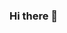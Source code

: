 ### Hi there 👋

<!--
**0101mirabror/0101mirabror** is a ✨ _special_ ✨ repository because its `README.md` (this file) appears on your GitHub profile.

Here are some ideas to get you started:

- 🔭 I’m currently working on social media project
- 🌱 I’m currently learning Golang and it's frameworks
- 👯 I’m looking to collaborate on ...
- 🤔 I’m looking for help with ...
- 💬 Ask me about ...
- 📫 How to reach me: Tgrm.@https://t.me/mirabror_fayzullayev
- 😄 Pronouns: ...
- ⚡ Fun fact: ...
![Hackerrank](https://img.shields.io/badge/-Hackerrank-2EC866?style=for-the-badge&logo=HackerRank&logoColor=white)
-![LeetCode](https://img.shields.io/badge/LeetCode-000000?style=for-the-badge&logo=LeetCode&logoColor=#d16c06)
-![MySQL](https://img.shields.io/badge/mysql-%2300f.svg?style=for-the-badge&logo=mysql&logoColor=white)
-![Postgres](https://img.shields.io/badge/postgres-%23316192.svg?style=for-the-badge&logo=postgresql&logoColor=white)
-![SQLite](https://img.shields.io/badge/sqlite-%2307405e.svg?style=for-the-badge&logo=sqlite&logoColor=white)
-![Figma](https://img.shields.io/badge/figma-%23F24E1E.svg?style=for-the-badge&logo=figma&logoColor=white)
-![Stack Overflow](https://img.shields.io/badge/-Stackoverflow-FE7A16?style=for-the-badge&logo=stack-overflow&logoColor=white)
-![Stack Exchange](https://img.shields.io/badge/StackExchange-%23ffffff.svg?style=for-the-badge&logo=StackExchange&logoColor=white)
-![Django](https://img.shields.io/badge/django-%23092E20.svg?style=for-the-badge&logo=django&logoColor=white)
-![DjangoREST](https://img.shields.io/badge/DJANGO-REST-ff1709?style=for-the-badge&logo=django&logoColor=white&color=ff1709&labelColor=gray)
-![Flask](https://img.shields.io/badge/flask-%23000.svg?style=for-the-badge&logo=flask&logoColor=white)
-![Insomnia](https://img.shields.io/badge/Insomnia-black?style=for-the-badge&logo=insomnia&logoColor=5849BE)
-![Jinja](https://img.shields.io/badge/jinja-white.svg?style=for-the-badge&logo=jinja&logoColor=black)
-![jQuery](https://img.shields.io/badge/jquery-%230769AD.svg?style=for-the-badge&logo=jquery&logoColor=white)
-![Heroku](https://img.shields.io/badge/heroku-%23430098.svg?style=for-the-badge&logo=heroku&logoColor=white)
-![Netlify](https://img.shields.io/badge/netlify-%23000000.svg?style=for-the-badge&logo=netlify&logoColor=#00C7B7)
-![Visual Studio](https://img.shields.io/badge/Visual%20Studio-5C2D91.svg?style=for-the-badge&logo=visual-studio&logoColor=white)
-![CSS3](https://img.shields.io/badge/css3-%231572B6.svg?style=for-the-badge&logo=css3&logoColor=white)
-![HTML5](https://img.shields.io/badge/html5-%23E34F26.svg?style=for-the-badge&logo=html5&logoColor=white)
-![Python](https://img.shields.io/badge/python-3670A0?style=for-the-badge&logo=python&logoColor=ffdd54)
-->
